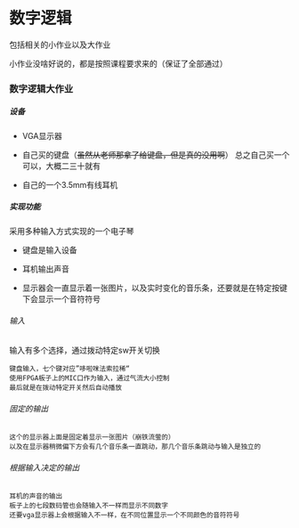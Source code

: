 # 数字逻辑
包括相关的小作业以及大作业

小作业没啥好说的，都是按照课程要求来的（保证了全部通过）

### 数字逻辑大作业

##### 设备

- VGA显示器

- 自己买的键盘（~~虽然从老师那拿了给键盘，但是真的没用啊~~） 总之自己买一个可以，大概二三十就有

- 自己的一个3.5mm有线耳机

##### 实现功能

采用多种输入方式实现的一个电子琴

- 键盘是输入设备

- 耳机输出声音

- 显示器会一直显示着一张图片，以及实时变化的音乐条，还要就是在特定按键下会显示一个音符符号

###### 输入
输入有多个选择，通过拨动特定sw开关切换
    
    键盘输入，七个键对应”哆啦咪法索拉稀“
    使用FPGA板子上的MIC口作为输入，通过气流大小控制
    最后就是在拨动特定开关然后自动播放

###### 固定的输出

    这个的显示器上面是固定着显示一张图片（崩铁流萤的）
    以及在显示器稍微偏下方会有几个音乐条一直跳动，那几个音乐条跳动与输入是独立的

###### 根据输入决定的输出

    耳机的声音的输出
    板子上的七段数码管也会随输入不一样而显示不同数字
    还要vga显示器上会根据输入不一样，在不同位置显示一个不同颜色的音符符号